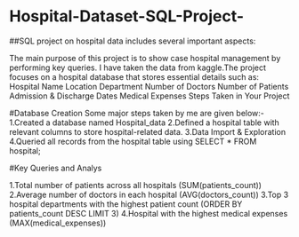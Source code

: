 # Hospital-Dataset-SQL-Project-

##SQL project on hospital data includes several important aspects:

The main purpose of this project is to show case hospital management by performing key queries. I have taken the data from kaggle.The project focuses on a hospital database that stores essential details such as:
Hospital Name
Location
Department
Number of Doctors
Number of Patients
Admission & Discharge Dates
Medical Expenses
Steps Taken in Your Project

#Database Creation
Some major steps taken by me are given below:-
1.Created a database named Hospital_data
2.Defined a hospital table with relevant columns to store hospital-related data.
3.Data Import & Exploration
4.Queried all records from the hospital table using SELECT * FROM hospital;

#Key Queries and Analys

1.Total number of patients across all hospitals (SUM(patients_count))
2.Average number of doctors in each hospital (AVG(doctors_count))
3.Top 3 hospital departments with the highest patient count (ORDER BY patients_count DESC LIMIT 3)
4.Hospital with the highest medical expenses (MAX(medical_expenses))
